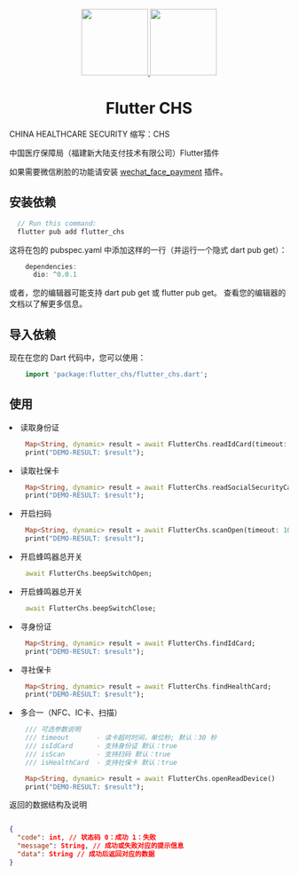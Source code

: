 
<p align="center">
  <a href="http://www.cqkqinfo.com/">
    <img width="120" src="http://www.cqkqinfo.com/images/home/logo.png">
  </a>
<a href="https://www.newlandpayment.cn/">
    <img width="120" src="https://www.newlandpayment.cn/temp/temp/52/52-0201/202003030938/logo.png">
  </a>
</p>

<h1 align="center">Flutter CHS</h1>

CHINA HEALTHCARE SECURITY 缩写：CHS

中国医疗保障局（福建新大陆支付技术有限公司）Flutter插件

如果需要微信刷脸的功能请安装 [wechat_face_payment](https://pub.dev/packages/wechat_face_payment) 插件。

## 安装依赖

```dart
  // Run this command:
  flutter pub add flutter_chs

```
这将在包的 pubspec.yaml 中添加这样的一行（并运行一个隐式 dart pub get）：
```dart
    dependencies:
      dio: ^0.0.1
```
或者，您的编辑器可能支持 dart pub get 或 flutter pub get。 查看您的编辑器的文档以了解更多信息。
## 导入依赖

现在在您的 Dart 代码中，您可以使用：
```dart
    import 'package:flutter_chs/flutter_chs.dart';
```

## 使用


<li>读取身份证</li>

```dart
    Map<String, dynamic> result = await FlutterChs.readIdCard(timeout: 10);
    print("DEMO-RESULT: $result");
```


<li>读取社保卡</li>

```dart
    Map<String, dynamic> result = await FlutterChs.readSocialSecurityCard();
    print("DEMO-RESULT: $result");
```


<li>开启扫码</li>

```dart
    Map<String, dynamic> result = await FlutterChs.scanOpen(timeout: 10);
    print("DEMO-RESULT: $result");
```


<li>开启蜂鸣器总开关</li>

```dart
    await FlutterChs.beepSwitchOpen;
```

<li>开启蜂鸣器总开关</li>

```dart
    await FlutterChs.beepSwitchClose;
```

<li>寻身份证</li>

```dart
    Map<String, dynamic> result = await FlutterChs.findIdCard;
    print("DEMO-RESULT: $result");
```

<li>寻社保卡</li>

```dart
    Map<String, dynamic> result = await FlutterChs.findHealthCard;
    print("DEMO-RESULT: $result");
```

<li>多合一（NFC、IC卡、扫描）</li>

```dart
    /// 可选参数说明
    /// timeout       - 读卡超时时间，单位秒; 默认：30 秒
    /// isIdCard      - 支持身份证 默认：true
    /// isScan        - 支持扫码 默认：true
    /// isHealthCard  - 支持社保卡 默认：true

    Map<String, dynamic> result = await FlutterChs.openReadDevice()
    print("DEMO-RESULT: $result");
```

返回的数据结构及说明

```json

{
  "code": int, // 状态码 0：成功 1：失败
  "message": String, // 成功或失败对应的提示信息
  "data": String // 成功后返回对应的数据
}
```
